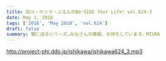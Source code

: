 ```yaml
---
title: 石川・ホンマ・ぶるんのBe-SIDE Your Life! vol.624-3
date: May 3, 2018
tags: ['2018', 'May 2018', 'vol.624']
draft: false
summary: 闇に迫るシリーズ…みなさんの情報、お待ちしています。MIURA
---
```


http://project-phi.ddo.jp/ishikawa/ishikawa624_3.mp3